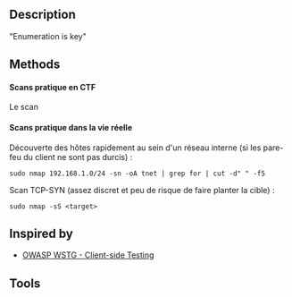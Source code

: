 
## Description

"Enumeration is key"

## Methods

#### Scans pratique en CTF

Le scan 

#### Scans pratique dans la vie réelle 

Découverte des hôtes rapidement au sein d'un réseau interne (si les pare-feu du client ne sont pas durcis) : 

```
sudo nmap 192.168.1.0/24 -sn -oA tnet | grep for | cut -d" " -f5
```


Scan TCP-SYN (assez discret et peu de risque de faire planter la cible) : 
```
sudo nmap -sS <target>
```

## Inspired by

- [OWASP WSTG - Client-side Testing](https://owasp.org/www-project-web-security-testing-guide/latest/4-Web_Application_Security_Testing/11-Client-side_Testing/)

## Tools
